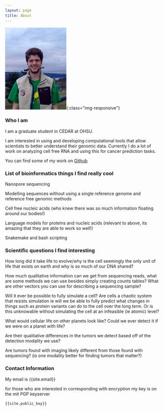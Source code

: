 ```yaml
---
layout: page
title: About
---
```

![profile](/assets/RowanCallahanHeadshot2.jpg){:class="img-responsive"}

### Who I am 
I am a graduate student in CEDAR at OHSU.

I am interested in using and developing computational tools that allow scientists to better understand their genomic data. Currently I do a lot of work on analyzing cell free RNA and using this for cancer prediction tasks.

You can find some of my work on [Github](https://github.com/rowancallahan)

### List of bioinformatics things I find really cool
Nanopore sequencing

Modelling sequences without using a single reference genome and reference free genomic methods

Cell free nucleic acids (who knew there was so much information floating around our bodies!)

Language models for proteins and nucleic acids (relevant to above, its amazing that they are able to work so well!)

Snakemake and bash scripting 


### Scientific questions I find interesting
How long did it take life to evolve/why is the cell seemingly the only unit of life that exists on earth and why is so much of our DNA shared?

How much qualitative information can we get from sequencing reads, what are some methods we can use besides simply creating counts tables? What are other vectors you can use for describing a sequencing sample?

Will it ever be possible to fully simulate a cell? Are cells a chaotic system that resists simulation ie will we be able to fully predict what changes in things such as protein variants can do to the cell over the long term. Or is this unknowable without simulating the cell at an infeasible (ie atomic) level?

What would cellular life on other planets look like? Could we ever detect it if we were on a planet with life?

Are their qualitative differences in the tumors we detect based off of the detection modality we use?

Are tumors found with imaging likely different from those found with sequencing? (is one modality better for finding tumors that matter?)



### Contact Information  

My email is {{site.email}}

for those who are interested in corresponding with encryption my key is on the mit PGP keyserver
```
{{site.public_key}}

```


